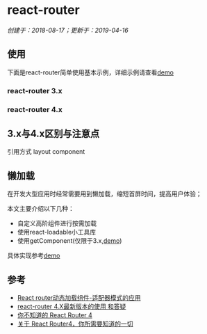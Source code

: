 # react-router

*创建于：2018-08-17；更新于：2019-04-16*

## 使用

下面是react-router简单使用基本示例，详细示例请查看[demo]()

### react-router 3.x

### react-router 4.x

## 3.x与4.x区别与注意点

引用方式
layout component


## 懒加载

在开发大型应用时经常需要用到懒加载，缩短首屏时间，提高用户体验；

本文主要介绍以下几种：
- 自定义高阶组件进行按需加载
- 使用react-loadable小工具库
- 使用getComponent(仅限于3.x,[demo](https://github.com/mosbyxsy/react-lazy-loading-getcomponent))


具体实现参考[demo](https://github.com/mosbyxsy/react-lazy-loading)

## 参考

- [React router动态加载组件-适配器模式的应用](https://juejin.im/post/5b9850cae51d450e74288576)
- [react-router 4.X最新版本的使用 和答疑](https://www.jianshu.com/p/bc3a8a63c072)
- [你不知道的 React Router 4](https://zhuanlan.zhihu.com/p/28585911)
- [关于 React Router4，你所需要知道的一切](https://www.jianshu.com/p/a118a55edcbf)
